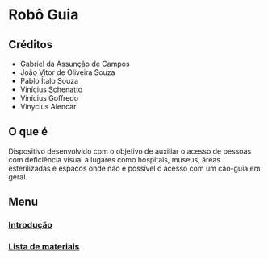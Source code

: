 # Robô Guia

## Créditos 
- Gabriel da Assunção de Campos 
- João Vitor de Oliveira Souza
- Pablo Ítalo Souza
- Vinícius Schenatto
- Vinícius Goffredo
- Vinycius Alencar


## O que é
  Dispositivo desenvolvido com o objetivo de auxiliar o acesso de pessoas com deficiência visual a lugares como hospitais, museus, áreas esterilizadas e espaços onde não é possível o acesso com um cão-guia em geral.


## Menu
### [Introdução](https://github.com/GabrieldeCamposs/Robo-Guia/blob/main/Introdução.md)
### [Lista de materiais](https://github.com/GabrieldeCamposs/Robo-Guia/blob/main/Materiais.md)
